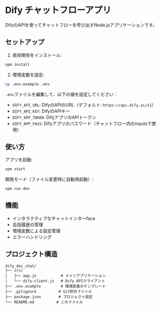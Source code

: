 # Dify チャットフローアプリ

DifyのAPIを使ってチャットフローを呼び出すNode.jsアプリケーションです。

## セットアップ

1. 依存関係をインストール:
```bash
npm install
```

2. 環境変数を設定:
```bash
cp .env.example .env
```

`.env`ファイルを編集して、以下の値を設定してください：
- `DIFY_API_URL`: DifyのAPIのURL（デフォルト: `https://api.dify.ai/v1`）
- `DIFY_API_KEY`: DifyのAPIキー
- `DIFY_APP_TOKEN`: DifyアプリのAPIトークン
- `DIFY_APP_PASS`: Difyアプリのパスワード（チャットフロー内のinputsで使用）

## 使い方

アプリを起動:
```bash
npm start
```

開発モード（ファイル変更時に自動再起動）:
```bash
npm run dev
```

## 機能

- インタラクティブなチャットインターface
- 会話履歴の管理
- 環境変数による設定管理
- エラーハンドリング

## プロジェクト構造

```
dify_doc_chat/
├── src/
│   ├── app.js           # メインアプリケーション
│   └── dify-client.js   # Dify APIクライアント
├── .env.example         # 環境変数のテンプレート
├── .gitignore          # Git除外ファイル
├── package.json        # プロジェクト設定
└── README.md          # このファイル
```